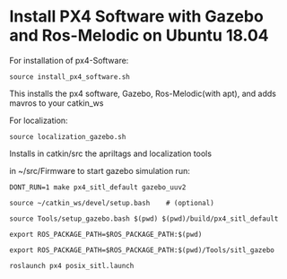 # Install PX4 Software with Gazebo and Ros-Melodic on Ubuntu 18.04

For installation of px4-Software:
```
source install_px4_software.sh
```
This installs the px4 software, Gazebo, Ros-Melodic(with apt), and adds mavros to your catkin_ws


For localization:
```
source localization_gazebo.sh
```
Installs in catkin/src the apriltags and localization tools

in ~/src/Firmware to start gazebo simulation run:
```
DONT_RUN=1 make px4_sitl_default gazebo_uuv2 

source ~/catkin_ws/devel/setup.bash    # (optional)

source Tools/setup_gazebo.bash $(pwd) $(pwd)/build/px4_sitl_default

export ROS_PACKAGE_PATH=$ROS_PACKAGE_PATH:$(pwd)

export ROS_PACKAGE_PATH=$ROS_PACKAGE_PATH:$(pwd)/Tools/sitl_gazebo

roslaunch px4 posix_sitl.launch
```